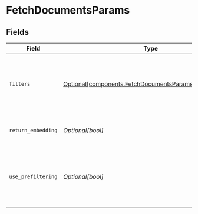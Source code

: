 # FetchDocumentsParams


## Fields

| Field                                                                                                                                                    | Type                                                                                                                                                     | Required                                                                                                                                                 | Description                                                                                                                                              |
| -------------------------------------------------------------------------------------------------------------------------------------------------------- | -------------------------------------------------------------------------------------------------------------------------------------------------------- | -------------------------------------------------------------------------------------------------------------------------------------------------------- | -------------------------------------------------------------------------------------------------------------------------------------------------------- |
| `filters`                                                                                                                                                | [Optional[components.FetchDocumentsParamsHaystackFilters]](../../models/components/fetchdocumentsparamshaystackfilters.md)                               | :heavy_minus_sign:                                                                                                                                       | Filters you can use to narrow down the search. For more information, see [metadata filtering](https://docs.haystack.deepset.ai/docs/metadata-filtering). |
| `return_embedding`                                                                                                                                       | *Optional[bool]*                                                                                                                                         | :heavy_minus_sign:                                                                                                                                       | Returns vector representations of the documents.                                                                                                         |
| `use_prefiltering`                                                                                                                                       | *Optional[bool]*                                                                                                                                         | :heavy_minus_sign:                                                                                                                                       | Specifies if documents should be prefiltered in the document store instead of within the retriever.                                                      |